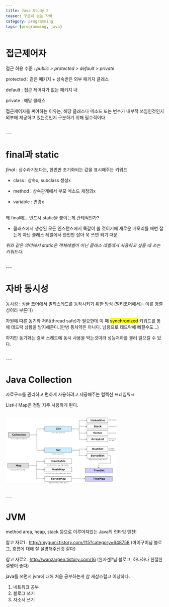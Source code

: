 ```yaml
---
title: Java Study 2
teaser: 꾸준히 보는 자바
category: programming
tags: [programming, java]
---
```


<h1>접근제어자</h1>

접근 허용 수준 : <dfn>public > protected > default > private</dfn>

protected : 같은 패키지 + 상속받은 외부 패키지 클래스<br/>

default : 접근 제어자가 없는 패키지 내<br/>

private : 해당 클래스<br/>

<rb>접근제어자를 써야하는 이유는, 해당 클래스나 메소드 또는 변수가 내부적 쓰임인것인지 외부에 제공하고 있는것인지 구분하기 위해 필수적이다</rb>


<br/>
---
<h1>final과 static</h1>

<dfn>final</dfn> : 상수라기보다는, 한번만 초기화되는 값을 표시해주는 키워드

* class : 상속x, subclass 생성x <br/>

* method : 상속관계에서 부모 메소드 재정의x<br/>

* variable : 변경x<br/><br/>

왜 final에는 반드시 static을 붙이는게 관례적인가?

- 클래스에서 생성된 모든 인스턴스에서 똑같이 쓸 것이기에 새로운 메모리를 매번 잡는게 아닌 클래스 레벨에서 한번만 잡아 쭉 쓰면 되기 때문


<dfn>위와 같은 의미에서 static은 객체레벨이 아닌 클래스 레벨에서 사용하고 싶을 때 쓰는 키워드다. </dfn>


<br/>
---
<h1>자바 동시성</h1>

동시성 : 싱글 코어에서 멀티스레드를 동작시키기 위한 방식 (멀티코어에서는 이를 병렬성이라 부른다)

자원에 따른 동기화 처리(thread safe)가 필요한데 이 때 <mark>synchronized</mark> 키워드를 통해 데드락 상황을 방지해준다.(만병 통치약은 아니다. 남용으로 데드락에 빠질수도...)

하지만 동기화는 결국 스레드에 동시 사용을 막는것이라 성능저하를 불러 일으킬 수 있다.


<br/>
---
<h1>Java Collection</h1>

자료구조를 관리하고 편하게 사용하려고 제공해주는 컬렉션 프레임워크

List나 Map은 정말 자주 사용하게 된다.

<br/><img src="../i/collection.png" style="width: 70%; height: auto;" /><br/>


<br/>
---
<h1>JVM</h1>

method area, heap, stack 등으로 이루어져있는 Java의 런타임 엔진!

참고 자료1 : http://mygumi.tistory.com/115?category=648758 (마이구미님 블로그, 흐름에 대해 잘 설명해주신것 같다)

참고 자료2 : http://wanzargen.tistory.com/16 (완자겐?님 블로그, 하나하나 친절한 설명이 좋다)

java를 쓰면서 jvm에 대해 처음 공부하는게 참 새삼스럽고 이상하다.

1. 네트워크 공부
2. 블로그 쓰기
3. 자소서 쓰기
